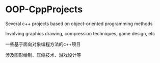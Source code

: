 # OOP-CppProjects
Several c++ projects based on object-oriented programming methods

Involving graphics drawing, compression techniques, game design, etc

一些基于面向对象编程方法的c++项目

涉及图形绘制、压缩技术、游戏设计等
